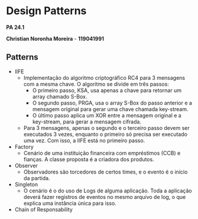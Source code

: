 # Design Patterns

**PA 24.1**

**Christian Noronha Moreira** - 
**119041991**

## Patterns

 - IIFE
   - Implementação do algoritmo criptográfico RC4 para 3 mensagens com a mesma chave. O algoritmo se divide em três passos:
     - O primeiro passo, KSA, usa apenas a chave para retornar um array chamado S-Box.
     - O segundo passo, PRGA, usa o array S-Box do passo anterior e a mensagem original para gerar uma chave chamada key-stream.
     - O último passo aplica um XOR entre a mensagem original e a key-stream, para gerar a mensagem cifrada.
   - Para 3 mensagens, apenas o segundo e o terceiro passo devem ser executados 3 vezes, enquanto o primeiro só precisa ser executado uma vez. Com isso, a IIFE está no primeiro passo.
 - Factory
   - Cenário de uma instituição financeira com empréstimos (CCB) e fianças. A classe proposta é a criadora dos produtos.
 - Observer
   - Observadores são torcedores de certos times, e o evento é o início da partida.
 - Singleton
   - O cenário é o do uso de Logs de alguma aplicação. Toda a aplicação deverá fazer registros de eventos no mesmo arquivo de log, o que explica uma instância única para isso.
 - Chain of Responsability
